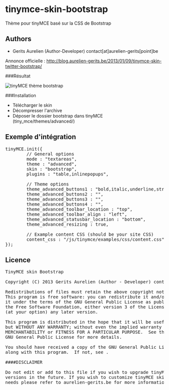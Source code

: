 tinymce-skin-bootstrap
======================

Thème pour tinyMCE basé sur la CSS de Bootstrap

Authors
-------

 * Gerits Aurelien (Author-Developer) contact[at]aurelien-gerits[point]be

Annonce officielle : http://blog.aurelien-gerits.be/2013/01/09/tinymce-skin-twitter-bootstrap/

###Résultat

![tinyMCE thème bootstrap](http://blog.aurelien-gerits.be/wp-content/uploads/2013/01/skin-tinymce-bootstrap-2013-1-9.png "tinyMCE thème bootstrap")

###Installation
 * Télécharger le skin
 * Décompresser l'archive
 * Déposer le dossier bootstrap dans tinyMCE (tiny_mce/themes/advanced/)


Exemple d'intégration
---------------------
<pre>
tinyMCE.init({
        // General options
        mode : "textareas",
        theme : "advanced",
        skin : "bootstrap",
        plugins : "table,inlinepopups",

        // Theme options
        theme_advanced_buttons1 : "bold,italic,underline,strikethrough,|,justifyleft,justifycenter,justifyright,justifyfull,|,styleselect,formatselect,|,table,removeformat,code",
        theme_advanced_buttons2 : "",
        theme_advanced_buttons3 : "",
        theme_advanced_buttons4 : "",
        theme_advanced_toolbar_location : "top",
        theme_advanced_toolbar_align : "left",
        theme_advanced_statusbar_location : "bottom",
        theme_advanced_resizing : true,

        // Example content CSS (should be your site CSS)
        content_css : "/js/tinymce/examples/css/content.css"
});
</pre>

Licence
------------

<pre>
TinyMCE skin Bootstrap

Copyright (C) 2013 Gerits Aurelien (Author - Developer) contact[at]aurelien-gerits[point]be

Redistributions of files must retain the above copyright notice.
This program is free software: you can redistribute it and/or modify
it under the terms of the GNU General Public License as published by
the Free Software Foundation, either version 3 of the License, or
(at your option) any later version.

This program is distributed in the hope that it will be useful,
but WITHOUT ANY WARRANTY; without even the implied warranty of
MERCHANTABILITY or FITNESS FOR A PARTICULAR PURPOSE.  See the
GNU General Public License for more details.

You should have received a copy of the GNU General Public License
along with this program.  If not, see <http://www.gnu.org/licenses/>.

####DISCLAIMER

Do not edit or add to this file if you wish to upgrade tinyMCE skin Bootstrap to newer
versions in the future. If you wish to customize tinyMCE skin Bootstrap for your
needs please refer to aurelien-gerits.be for more information.
</pre>
